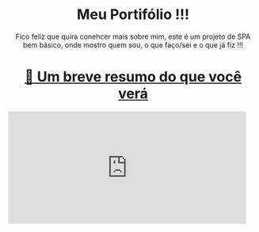 <h1 align="center"> Meu Portifólio !!! </h1>

<p align="center"> Fico feliz que quira conehcer mais sobre mim, este é um projeto de SPA bem básico, 
onde mostro quem sou, o que faço/sei e o que já fiz !!! </p>

<h1 align="center">
    <a href="https://bolodissenoura.github.io/daniellimae/">🔗 Um breve resumo do que você verá</a>
</h1>

<iframe src="https://giphy.com/embed/J3rQH9z5X0QhQGG5kY" width="480" height="227" frameBorder="0" class="giphy-embed" allowFullScreen></iframe>
